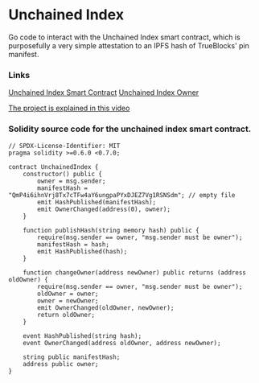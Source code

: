 # Unchained Index

Go code to interact with the Unchained Index smart contract, which is purposefully a very simple attestation to an IPFS hash of TrueBlocks' pin manifest.

### Links

[Unchained Index Smart Contract](https://etherscan.io/address/0xcfd7f3b24f3551741f922fd8c4381aa4e00fc8fd)
[Unchained Index Owner](https://etherscan.io/address/0xcfd7f3b24f3551741f922fd8c4381aa4e00fc8fd)

[The project is explained in this video]()

### Solidity source code for the unchained index smart contract.
```
// SPDX-License-Identifier: MIT
pragma solidity >=0.6.0 <0.7.0;

contract UnchainedIndex {
    constructor() public {
        owner = msg.sender;
        manifestHash = "QmP4i6ihnVrj8Tx7cTFw4aY6ungpaPYxDJEZ7Vg1RSNSdm"; // empty file
        emit HashPublished(manifestHash);
        emit OwnerChanged(address(0), owner);
    }

    function publishHash(string memory hash) public {
        require(msg.sender == owner, "msg.sender must be owner");
        manifestHash = hash;
        emit HashPublished(hash);
    }

    function changeOwner(address newOwner) public returns (address oldOwner) {
        require(msg.sender == owner, "msg.sender must be owner");
        oldOwner = owner;
        owner = newOwner;
        emit OwnerChanged(oldOwner, newOwner);
        return oldOwner;
    }

    event HashPublished(string hash);
    event OwnerChanged(address oldOwner, address newOwner);

    string public manifestHash;
    address public owner;
}
```

